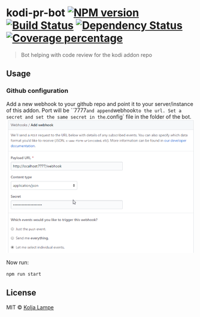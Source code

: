 # kodi-pr-bot [![NPM version][npm-image]][npm-url] [![Build Status][travis-image]][travis-url] [![Dependency Status][daviddm-image]][daviddm-url] [![Coverage percentage][coveralls-image]][coveralls-url]
> Bot helping with code review for the kodi addon repo

## Usage

### Github configuration
Add a new webhook to your github repo and point it to your server/instance of this addon. Port will be ``7777` and append `webhook` to the url. Set a secret and set the same secret in the `.config` file in the folder of the bot.
![Github configuration][webhook-config]

Now run:
```js
npm run start
```
## License

MIT © [Kolja Lampe]()


[npm-image]: https://badge.fury.io/js/kodi-pr-bot.svg
[npm-url]: https://npmjs.org/package/kodi-pr-bot
[travis-image]: https://travis-ci.org/xbmc/kodi-pr-bot.svg?branch=master
[travis-url]: https://travis-ci.org/xbmc/kodi-pr-bot
[daviddm-image]: https://david-dm.org/xbmc/kodi-pr-bot.svg?theme=shields.io
[daviddm-url]: https://david-dm.org/xbmc/kodi-pr-bot
[coveralls-image]: https://coveralls.io/repos/xbmc/kodi-pr-bot/badge.svg
[coveralls-url]: https://coveralls.io/r/xbmc/kodi-pr-bot
[webhook-config]: pictures/webhook-config.png
